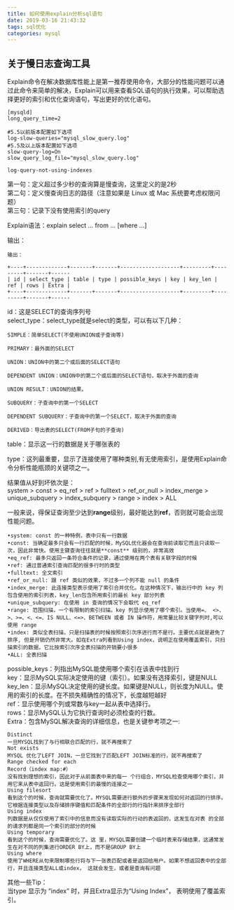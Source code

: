 ```yaml
---
title: 如何使用explain分析sql语句
date: 2019-03-16 21:43:32
tags: sql优化
categories: mysql
---
```


## 关于慢日志查询工具
Explain命令在解决数据库性能上是第一推荐使用命令，大部分的性能问题可以通过此命令来简单的解决，Explain可以用来查看SQL语句的执行效果，可以帮助选择更好的索引和优化查询语句，写出更好的优化语句。

```
[mysqld]  
long_query_time=2  

#5.5以前版本配置如下选项  
log-slow-queries="mysql_slow_query.log"  
#5.5及以上版本配置如下选项  
slow-query-log=On  
slow_query_log_file="mysql_slow_query.log"  

log-query-not-using-indexes  
```

第一句：定义超过多少秒的查询算是慢查询，这里定义的是2秒  
第二句：定义慢查询日志的路径（注意如果是 Linux 或 Mac 系统要考虑权限问题）  
第三句：记录下没有使用索引的query  

Explain语法：explain select … from … [where …]


输出：  
```
输出：

+----+-------------+-------+-------+-------------------+---------+---------+-------+------
| id | select_type | table | type | possible_keys | key | key_len | ref | rows | Extra |
+----+-------------+-------+-------+-------------------+---------+---------+-------+------
```

id：这是SELECT的查询序列号  
select_type：select_type就是select的类型，可以有以下几种：  
```
SIMPLE：简单SELECT(不使用UNION或子查询等)
 
PRIMARY：最外面的SELECT
 
UNION：UNION中的第二个或后面的SELECT语句
 
DEPENDENT UNION：UNION中的第二个或后面的SELECT语句，取决于外面的查询
 
UNION RESULT：UNION的结果。
 
SUBQUERY：子查询中的第一个SELECT
 
DEPENDENT SUBQUERY：子查询中的第一个SELECT，取决于外面的查询
 
DERIVED：导出表的SELECT(FROM子句的子查询)

```

table：显示这一行的数据是关于哪张表的

type：这列最重要，显示了连接使用了哪种类别,有无使用索引，是使用Explain命令分析性能瓶颈的关键项之一。

结果值从好到坏依次是：  
system > const > eq_ref > ref > fulltext > ref_or_null > index_merge > unique_subquery > index_subquery > range > index > ALL
 
一般来说，得保证查询至少达到**range**级别，最好能达到**ref**，否则就可能会出现性能问题。  
 
 ```
•system: const 的一种特例，表中只有一行数据
•const: 当确定最多只会有一行匹配的时候，MySQL优化器会在查询前读取它而且只读取一次，因此非常快。使用主键查询往往就是**const** 级别的，非常高效
•eq_ref: 最多只返回一条符合条件的记录，通过使用在两个表有关联字段的时候
•ref: 通过普通索引查询匹配的很多行时的类型
•fulltext: 全文索引
•ref_or_null: 跟 ref 类似的效果，不过多一个列不能 null 的条件
•index_merge: 此连接类型表示使用了索引合并优化。在这种情况下，输出行中的 key 列包含使用的索引列表，key_len包含所用索引的最长 key 部分列表
•unique_subquery: 在使用 in 查询的情况下会取代 eq_ref
•range: 范围扫描，一个有限制的索引扫描。key 列显示使用了哪个索引。当使用=、 <>、>、>=、<、<=、IS NULL、<=>、BETWEEN 或者 IN 操作符，用常量比较关键字列时,可以使用 range
•index: 类似全表扫描，只是扫描表的时候按照索引次序进行而不是行。主要优点就是避免了排序, 但是开销仍然非常大。如在Extra列看到Using index，说明正在使用覆盖索引，只扫描索引的数据，它比按索引次序全表扫描的开销要小很多
•ALL: 全表扫描
```

possible_keys：列指出MySQL能使用哪个索引在该表中找到行  
key：显示MySQL实际决定使用的键（索引）。如果没有选择索引，键是NULL  
key_len：显示MySQL决定使用的键长度。如果键是NULL，则长度为NULL。使用的索引的长度。在不损失精确性的情况下，长度越短越好  
ref：显示使用哪个列或常数与key一起从表中选择行。  
rows：显示MySQL认为它执行查询时必须检查的行数。  
Extra：包含MySQL解决查询的详细信息，也是关键参考项之一:

```
Distinct
一旦MYSQL找到了与行相联合匹配的行，就不再搜索了 
Not exists
MYSQL 优化了LEFT JOIN，一旦它找到了匹配LEFT JOIN标准的行，就不再搜索了
Range checked for each 
Record（index map:#）
没有找到理想的索引，因此对于从前面表中来的每一 个行组合，MYSQL检查使用哪个索引，并用它来从表中返回行。这是使用索引的最慢的连接之一 
Using filesort
看到这个的时候，查询就需要优化了。MYSQL需要进行额外的步骤来发现如何对返回的行排序。它根据连接类型以及存储排序键值和匹配条件的全部行的行指针来排序全部行
Using index
列数据是从仅仅使用了索引中的信息而没有读取实际的行动的表返回的，这发生在对表 的全部的请求列都是同一个索引的部分的时候
Using temporary
看到这个的时候，查询需要优化了。这 里，MYSQL需要创建一个临时表来存储结果，这通常发生在对不同的列集进行ORDER BY上，而不是GROUP BY上
Using where
使用了WHERE从句来限制哪些行将与下一张表匹配或者是返回给用户。如果不想返回表中的全部行，并且连接类型ALL或index， 这就会发生，或者是查询有问题
```


其他一些Tip：  
当type 显示为 “index” 时，并且Extra显示为“Using Index”， 表明使用了覆盖索引。